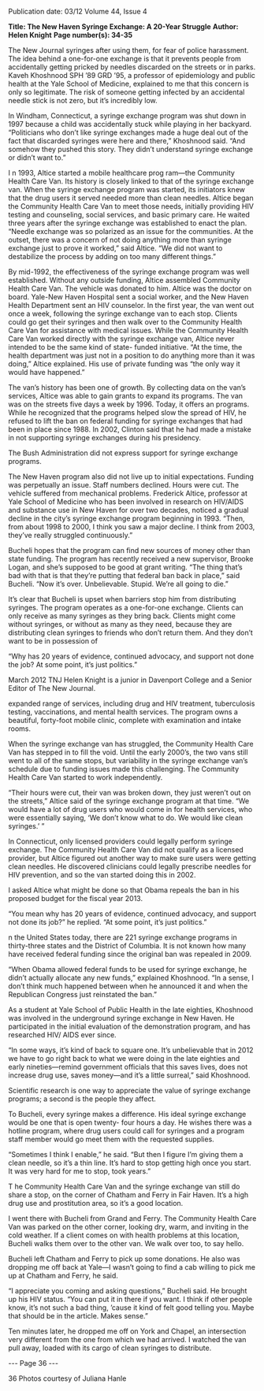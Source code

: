 Publication date: 03/12
Volume 44, Issue 4

**Title: The New Haven Syringe Exchange: A 20-Year Struggle**
**Author: Helen Knight**
**Page number(s): 34-35**

The New Journal
syringes after using them, for fear of 
police harassment.
The idea behind a one-for-one 
exchange is that it prevents people 
from accidentally getting pricked by 
needles discarded on the streets or 
in parks. Kaveh Khoshnood SPH ’89 
GRD ’95, a professor of epidemiology 
and public health at the Yale School 
of Medicine, explained to me that this 
concern is only so legitimate. The risk 
of someone getting infected by an 
accidental needle stick is not zero, but 
it’s incredibly low.

In Windham, Connecticut, a 
syringe exchange program was shut 
down in 1997 because a child was 
accidentally stuck while playing in her 
backyard. “Politicians who don’t like 
syringe exchanges made a huge deal 
out of the fact that discarded syringes 
were here and there,” Khoshnood 
said. “And somehow they pushed this 
story. They didn’t understand syringe 
exchange or didn’t want to.”

I
n 1993, Altice started a mobile 
healthcare
prog ram—the 
Community Health Care Van. Its 
history is closely linked to that of the 
syringe exchange van. 
When the syringe exchange 
program was started, its initiators 
knew that the drug users it served 
needed more than clean needles. 
Altice began the Community Health 
Care Van to meet those needs, initially 
providing HIV testing and counseling, 
social services, and basic primary 
care. He waited three years after the 
syringe exchange was established to 
enact the plan. “Needle exchange 
was so polarized as an issue for the 
communities. At the outset, there was 
a concern of not doing anything more 
than syringe exchange just to prove it 
worked,” said Altice. “We did not want 
to destabilize the process by 
adding on too many different 
things.” 

By 
mid-1992, 
the 
effectiveness of the syringe 
exchange 
program 
was 
well 
established. 
Without 
any outside funding, Altice 
assembled 
Community 
Health Care Van. The vehicle 
was donated to him.  Altice was 
the doctor on board. Yale-New 
Haven Hospital sent a social 
worker, and the New Haven 
Health Department sent an 
HIV counselor. In the first year, 
the van went out once a week, 
following the syringe exchange 
van to each stop. Clients could 
go get their syringes and then walk 
over to the Community Health Care 
Van for assistance with medical issues. 
While the Community Health 
Care Van worked directly with the 
syringe exchange van, Altice never 
intended to be the same kind of state-
funded initiative. “At the time, the 
health department was just not in a 
position to do anything more than it 
was doing,” Altice explained. His use 
of private funding was “the only way 
it would have happened.” 

The van’s history has been one 
of growth. By collecting data on 
the van’s services, Altice was able to 
gain grants to expand its programs. 
The van was on the streets five days 
a week by 1996. Today, it offers an 
programs. While he recognized that 
the programs helped slow the spread 
of HIV, he refused to lift the ban on 
federal funding for syringe exchanges 
that had been in place since 1988. In 
2002, Clinton said that he had made 
a mistake in not supporting syringe 
exchanges during his presidency. 

The Bush Administration did not 
express support for syringe exchange 
programs.

The New Haven program also 
did not live up to initial expectations. 
Funding was perpetually an issue. 
Staff numbers declined. Hours 
were cut. The vehicle suffered 
from mechanical problems. 
Frederick Altice, professor 
at Yale School of Medicine who 
has been involved in research 
on HIV/AIDS and substance 
use in New Haven for over 
two decades, noticed a gradual 
decline in the city’s syringe 
exchange program beginning 
in 1993. “Then, from about 
1998 to 2000, I think you saw 
a major decline. I think from 
2003, they’ve really struggled 
continuously.” 

Bucheli hopes that the 
program can find new sources 
of money other than state 
funding.  The program has recently 
received a new supervisor, Brooke 
Logan, and she’s supposed to be good 
at grant writing. “The thing that’s 
bad with that is that they’re putting 
that federal ban back in place,” said 
Bucheli. “Now it’s over. Unbelievable. 
Stupid. We’re all going to die.”

It’s clear that Bucheli is upset 
when 
barriers 
stop 
him 
from 
distributing syringes. The program 
operates as a one-for-one exchange. 
Clients can only receive as many 
syringes as they bring back. Clients 
might come without syringes, or 
without as many as they need, because 
they are distributing clean syringes to 
friends who don’t return them. And 
they don’t want to be in possession of 

“Why has 20 years 
of evidence, 
continued advocacy, 
and support not 
done the job? At 
some point, it’s 
just politics.”


March 2012
TNJ
Helen Knight is a junior in 
Davenport College and a 
Senior Editor of The New 
Journal.

expanded range of services, including 
drug and HIV treatment, tuberculosis 
testing, vaccinations, and mental 
health services. The program owns 
a beautiful, forty-foot mobile clinic, 
complete with examination and intake 
rooms. 

When the syringe exchange van 
has struggled, the Community Health 
Care Van has stepped in to fill the 
void. Until the early 2000’s, the two 
vans still went to all of the same stops, 
but variability in the syringe exchange 
van’s 
schedule 
due 
to 
funding 
issues made this challenging. The 
Community Health Care Van started 
to work independently.  

“Their hours were cut, their van 
was broken down, they just weren’t 
out on the streets,” Altice said of 
the syringe exchange program at that 
time. “We would have a lot of drug 
users who would come in for health 
services, who were essentially saying, 
‘We don’t know what to do. We would 
like clean syringes.’ ”

In Connecticut, only licensed 
providers 
could 
legally 
perform 
syringe exchange. The Community 
Health Care Van did not qualify as a 
licensed provider, but Altice figured 
out another way to make sure users 
were getting clean needles. He 
discovered clinicians could legally 
prescribe needles for HIV prevention, 
and so the van started doing this in 
2002. 

I asked Altice what might be 
done so that Obama repeals the ban 
in his proposed budget for the fiscal 
year 2013. 

“You mean why has 20 years of 
evidence, continued advocacy, and 
support not done its job?” he replied. 
“At some point, it’s just politics.”


n the United States today, there are 
221 syringe exchange programs in 
thirty-three states and the District of 
Columbia. It is not known how many 
have received federal funding since 
the original ban was repealed in 2009. 

“When Obama allowed federal 
funds to be used for syringe exchange, 
he didn’t actually allocate any new 
funds,” explained Khoshnood. “In a 
sense, I don’t think much happened 
between when he announced it and 
when the Republican Congress just 
reinstated the ban.”

As a student at Yale School of 
Public Health in the late eighties, 
Khoshnood was involved in the 
underground syringe exchange in 
New Haven. He participated in the 
initial evaluation of the demonstration 
program, and has researched HIV/
AIDS ever since. 

“In some ways, it’s kind of back 
to square one. It’s unbelievable that in 
2012 we have to go right back to what 
we were doing in the late eighties and 
early nineties—remind government 
officials that this saves lives, does not 
increase drug use, saves money—and 
it’s a little surreal,” said Khoshnood. 

Scientific research is one way 
to appreciate the value of syringe 
exchange programs; a second is the 
people they affect. 

To Bucheli, every syringe makes a 
difference. His ideal syringe exchange 
would be one that is open twenty-
four hours a day. He wishes there was 
a hotline program, where drug users 
could call for syringes and a program 
staff member would go meet them 
with the requested supplies. 

“Sometimes I think I enable,” 
he said. “But then I figure I’m giving 
them a clean needle, so it’s a thin line. 
It’s hard to stop getting high once you 
start. It was very hard for me to stop, 
took years.” 

T
he Community Health Care Van 
and the syringe exchange van 
still do share a stop, on the corner of 
Chatham and Ferry in Fair Haven. It’s 
a high drug use and prostitution area, 
so it’s a good location. 

I went there with Bucheli from 
Grand and Ferry. The Community 
Health Care Van was parked on the 
other corner, looking dry, warm, and 
inviting in the cold weather. If a client 
comes on with health problems at this 
location, Bucheli walks them over to 
the other van. We walk over too, to say 
hello. 

Bucheli left Chatham and Ferry 
to pick up some donations. He also 
was dropping me off back at Yale—I 
wasn’t going to find a cab willing to 
pick me up at Chatham and Ferry, he 
said. 

“I appreciate you coming and 
asking questions,” Bucheli said. He 
brought up his HIV status. “You can 
put it in there if you want. I think 
if other people know, it’s not such a 
bad thing, ’cause it kind of felt good 
telling you. Maybe that should be in 
the article. Makes sense.”

Ten minutes later, he dropped 
me off on York and Chapel, an 
intersection very different from the 
one from which we had arrived. I 
watched the van pull away, loaded 
with its cargo of clean syringes to 
distribute.

--- Page 36 ---

36
Photos courtesy of Juliana Hanle